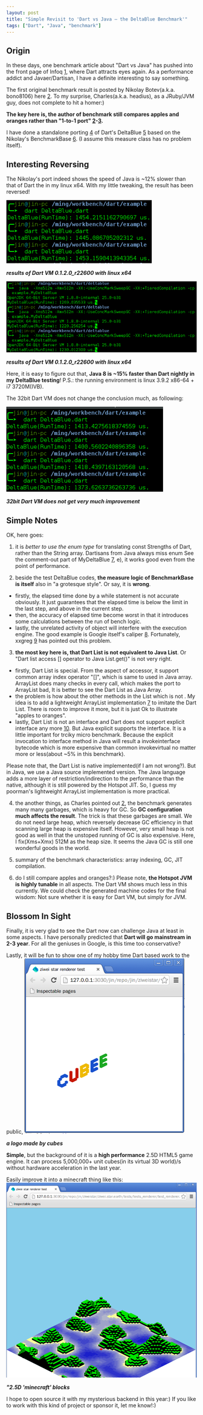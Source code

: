 ```yaml
---
layout: post
title: "Simple Revisit to 'Dart vs Java — the DeltaBlue Benchmark'"
tags: ["Dart", "Java", "benchmark"]
---
```


## Origin
In these days, one benchmark article about "Dart vs Java" has pushed into the front page of Infoq [1], where Dart attracts eyes again. As a performance addict and Javaer/Dartisan, I have a definite interesting to say something.

The first original benchmark result is posted by Nikolay Botev(a.k.a. bono8106) here [2]. To my surprise, Charles(a.k.a. headius), as a JRuby/JVM guy, does not complete to hit a homer:) 

**The key here is, the author of benchmark still compares apples and oranges rather than "1-to-1 port" [2]-[3].**

I have done a standalone porting [4] of Dart's DeltaBlue [5] based on the Nikolay's BenchmarkBase [6]. (I assume this measure class has no problem itself).


## Interesting Reversing
The Nikolay's port indeed shows the speed of Java is ~12% slower than that of Dart the in my linux x64. With my little tweaking, the result has been reversed!

![results of Dart VM 0.1.2.0_r22600, linux x64](/assets/img/posts/simple_img/dartvm_linux64.png)

_**results of Dart VM 0.1.2.0_r22600 with linux x64**_

![results of OpenJDK 64-Bit Server VM 1.8.0-internal 25.0-b31](/assets/img/posts/simple_img/java8_linux64.png)

_**results of Dart VM 0.1.2.0_r22600 with linux x64**_

Here, it is easy to figure out that, **Java 8 is ~15% faster than Dart nightly in my DeltaBlue testing**! P.S.: the running environment is linux 3.9.2 x86-64 + i7 3720M(IVB). 

The 32bit Dart VM does not change the conclusion much, as following:

![results of Dart VM 0.1.2.0_r22600, linux 32bit](/assets/img/posts/simple_img/dartvm_linux32.png)

_**32bit Dart VM does not get very much improvement**_


## Simple Notes
OK, here goes: 

1. it is *better to use the enum type* for translating const Strengths of Dart, rather than the String array. Dartisans from Java always miss enum See the comment-out part of MyDeltaBlue [7], e), it works good even from the point of performance. 

2. beside the test DeltaBlue codes, **the measure logic of BenchmarkBase is itself** also in "a grotesque style". Or say, it is **wrong**. 
  * firstly, the elapsed time done by a while statement is not accurate obviously. It just guarantees that the elapsed time is below the limit in the last step, and above in the current step. 
  * then, the accuracy of elapsed time become worst in that it introduces some calculations between the run of bench logic. 
  * lastly, the unrelated activity of object will interfere with the execution engine.
The good example is Google itself's caliper [8]. Fortunately, xxgreg [9] has pointed out this problem.

3. **the most key here is, that Dart List is not equivalent to Java List**. Or "Dart list access [] operator to Java List.get()" is not very right.
  * firstly, Dart List is special. From the aspect of accessor, it support common array index operator "[]", which is same to used in Java array. ArrayList does many checks in every call, which makes the port to ArrayList bad, It is better to see the Dart List as Java Array. 
  * the problem is how about the other methods in the List which is not . My idea is to add a lightweight ArrayList implementation [7] to imitate the Dart List. There is room to improve it more, but it is just Ok to illustrate "apples to oranges".
  * lastly, Dart List is not an interface and Dart does not support explicit interface any more [10]. But Java explicit supports the interface. It is a little important for trciky micro benchmark. Because the explicit invocation to interface method in Java will result a invokeinterface bytecode which is more expensive than common invokevirtual no matter more or less(about ~5% in this benchmark).

Please note that, the Dart List is native implemented(if I am not wrong?). But in Java, we use a Java source implemented version. The Java language adds a more layer of restriction/indirection to the performance than the native, although it is still powered by the Hotspot JIT. So, I guess my poorman's lightweight ArrayList implementation is more practical.

4. the another things, as Charles pointed out [2], the benchmark generates many many garbages, which is heavy for GC. So **GC configuration much affects the result**. 
The trick is that these garbages are small. We do not need large heap, which reversely decrease GC efficiency in that scanning large heap is expensive itself. However, very small heap is not good as well in that the unstoped running of GC is also expensive. Here, I fix(Xms+Xmx) 512M as the heap size. It seems the Java GC is still one wonderful goods in the world.

5. summary of the benchmark characteristics: array indexing, GC, JIT compilation.

6. do I still compare apples and oranges?:) Please note, **the Hotspot JVM is highly tunable** in all aspects. The Dart VM shows much less in this currently. We could check the generated machine codes for the final wisdom: Not sure whether it is easy for Dart VM, but simply for JVM.


## Blossom In Sight
Finally, it is very glad to see the Dart now can challenge Java at least in some aspects. I have personally predicted that **Dart will go mainstream in 2-3 year**. For all the geniuses in Google, is this time too conservative?

Lastly, it will be fun to show one of my hobby time Dart based work to the public,
![a logo made by cubes](/assets/img/posts/simple_img/cubee_logo.png)

_**a logo made by cubes**_

**Simple**, but the background of it is a **high performance** 2.5D HTML5 game engine. It can process 5,000,000+ unit cubes(in its virtual 3D world)/s without hardware acceleration in the last year.

Easily improve it into a minecraft thing like this:
![2.5D "minecraft" blocks](/assets/img/posts/simple_img/engine_early.png)

_**"2.5D 'minecraft' blocks**_

I hope to open source it with my mysterious backend in this year:) If you like to work with this kind of project or sponsor it, let me know!:)


[1]: http://www.infoq.com/news/2013/05/Dart-Java-DeltaBlue 
[2]: http://bonovox.be/blog/?p=128
[3]: http://www.reddit.com/r/programming/comments/1e2jhr/dart_vs_java_the_deltablue_benchmark/
[4]: https://github.com/jinmingjian/benchmark_harness_java 
[5]: https://github.com/dart-lang/benchmark_harness/
[6]: https://github.com/bono8106/benchmark_harness_java
[7]: https://github.com/jinmingjian/benchmark_harness_java/blob/master/deltablue/src/example/MyDeltaBlue.java
[8]: http://code.google.com/p/caliper
[9]: https://github.com/xxgreg/deltablue
[10]: http://www.dartlang.org/articles/m1-language-changes/#no-explicit-interfaces